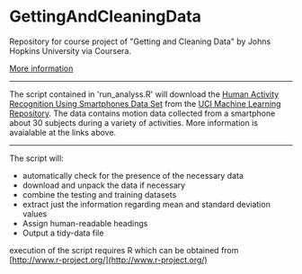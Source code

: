 # GettingAndCleaningData

Repository for course project of "Getting and Cleaning Data" by Johns Hopkins University via Coursera.

[More information](https://class.coursera.org/getdata-012)

<hr>

The script contained in 'run_analyss.R' will download the [Human Activity Recognition Using Smartphones Data Set](http://archive.ics.uci.edu/ml/datasets/Human+Activity+Recognition+Using+Smartphones) from the [UCI Machine Learning Repository](http://archive.ics.uci.edu/ml/index.html). The data contains motion data collected from a smartphone about 30 subjects during a variety of activities. More information is avaialable at the links above.

<hr>
The script will:

* automatically check for the presence of the necessary data 
* download and unpack the data if necessary
* combine the testing and training datasets
* extract just the information regarding mean and standard deviation values
* Assign human-readable headings
* Output a tidy-data file

execution of the script requires R which can be obtained from [http://www.r-project.org/](http://www.r-project.org/)